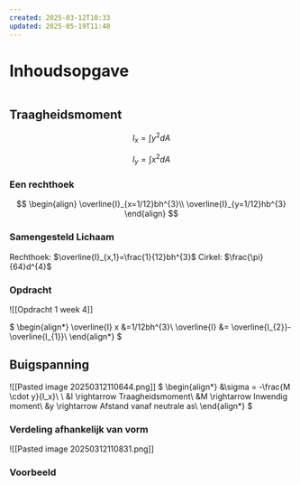 ```yaml
---
created: 2025-03-12T10:33
updated: 2025-05-19T11:48
---
```

# Inhoudsopgave
```toc
```

## Traagheidsmoment
$$
I_x=\int{y^{2}dA}
$$

$$
I_y=\int{x^{2}dA}
$$

### Een rechthoek
$$ 
\begin{align}
\overline{I}_{x=1/12}bh^{3}\\
\overline{I}_{y=1/12}hb^{3}
\end{align}
$$

### Samengesteld Lichaam
Rechthoek: $\overline{I}_{x,1}=\frac{1}{12}bh^{3}$
Cirkel: $\frac{\pi}{64}d^{4}$

### Opdracht
![[Opdracht 1 week 4]]

$
\begin{align*}
\overline{I} x &=1/12bh^{3}\\
\overline{I} &= \overline{I_{2}}-\overline{I_{1}}\\
\end{align*}
$


## Buigspanning
![[Pasted image 20250312110644.png]]
$
\begin{align*}
&\sigma = -\frac{M \cdot y}{I_x}\\
\\
&I \rightarrow Traagheidsmoment\\
&M \rightarrow Inwendig moment\\
&y \rightarrow Afstand vanaf neutrale as\\
\end{align*}
$


### Verdeling afhankelijk van vorm
![[Pasted image 20250312110831.png]]

### Voorbeeld


